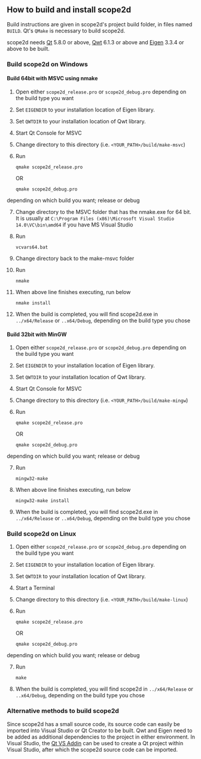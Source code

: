 ## How to build and install scope2d

Build instructions are given in scope2d's project build folder, in files named `BUILD`. Qt's `QMake` is necessary to build scope2d.

scope2d needs <a href="https://www.qt.io/download/">Qt</a> 5.8.0 or above, <a href="http://qwt.sourceforge.net">Qwt</a> 6.1.3 or above and <a href="http://eigen.tuxfamily.org/index.php?title=Main_Page">Eigen</a> 3.3.4 or above to be built.

### Build scope2d on Windows

#### Build 64bit with MSVC using nmake

1. Open either `scope2d_release.pro` or `scope2d_debug.pro` depending on the build type you want

2. Set `EIGENDIR` to your installation location of Eigen library.

3. Set `QWTDIR` to your installation location of Qwt library.

4. Start Qt Console for MSVC

5. Change directory to this directory (i.e. `<YOUR_PATH>/build/make-msvc`)

6. Run 

    `qmake scope2d_release.pro`

    OR

    `qmake scope2d_debug.pro`

depending on which build you want; release or debug

7. Change directory to the MSVC folder that has the nmake.exe for 64 bit. It is usually at `C:\Program Files (x86)\Microsoft Visual Studio 14.0\VC\bin\amd64` if you have MS Visual Studio

8. Run 

    `vcvars64.bat`

9. Change directory back to the make-msvc folder

10. Run

    `nmake`

11. When above line finishes executing, run below

    `nmake install`

12. When the build is completed, you will find scope2d.exe in `../x64/Release` or `..x64/Debug`, depending on the build type you chose

#### Build 32bit with MinGW

1. Open either `scope2d_release.pro` or `scope2d_debug.pro` depending on the build type you want

2. Set `EIGENDIR` to your installation location of Eigen library.

3. Set `QWTDIR` to your installation location of Qwt library.

4. Start Qt Console for MSVC

5. Change directory to this directory (i.e. `<YOUR_PATH>/build/make-mingw`)

6. Run 

    `qmake scope2d_release.pro`

    OR

    `qmake scope2d_debug.pro`

depending on which build you want; release or debug

7. Run

    `mingw32-make`

8. When above line finishes executing, run below

    `mingw32-make install`

9. When the build is completed, you will find scope2d.exe in `../x64/Release` or `..x64/Debug`, depending on the build type you chose

### Build scope2d on Linux

1. Open either `scope2d_release.pro` or `scope2d_debug.pro` depending on the build type you want

2. Set `EIGENDIR` to your installation location of Eigen library.

3. Set `QWTDIR` to your installation location of Qwt library.

4. Start a Terminal

5. Change directory to this directory (i.e. `<YOUR_PATH>/build/make-linux`)

6. Run 

    `qmake scope2d_release.pro`

    OR

    `qmake scope2d_debug.pro`

depending on which build you want; release or debug

7. Run

    `make`

8. When the build is completed, you will find scope2d in `../x64/Release` or `..x64/Debug`, depending on the build type you chose

### Alternative methods to build scope2d

Since scope2d has a small source code, its source code can easily be imported into Visual Studio or Qt Creator to be built. Qwt and Eigen need to be added as additional dependencies to the project in either environment. In Visual Studio, the <a href="https://download.qt.io/official_releases/vsaddin/">Qt VS Addin</a> can be used to create a Qt project within Visual Studio, after which the scope2d source code can be imported.
